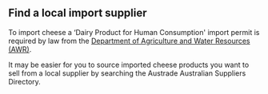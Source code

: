 ## Find a local import supplier

To import cheese a ‘Dairy Product for Human Consumption' import permit is required by law from the [Department of Agriculture and Water Resources (AWR)](http://www.agriculture.gov.au/import).

It may be easier for you to source imported cheese products you want to sell from a local supplier by searching the Austrade Australian Suppliers Directory.
